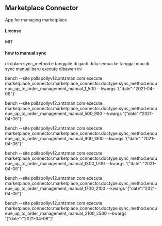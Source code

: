 ## Marketplace Connector

App for managing marketplace

#### License

MIT

#### how to manual sync

di dalam sync_method e tanggale di ganti dulu semua ke tanggal mau di sync manual baru execute dibawah ini

bench --site pollapollyv12.antzman.com execute marketplace_connector.marketplace_connector.doctype.sync_method.enqueue_up_to_order_management_manual_1_500 --kwargs '{"date":"2021-04-06"}'

bench --site pollapollyv12.antzman.com execute marketplace_connector.marketplace_connector.doctype.sync_method.enqueue_up_to_order_management_manual_500_900 --kwargs '{"date":"2021-04-06"}'

bench --site pollapollyv12.antzman.com execute marketplace_connector.marketplace_connector.doctype.sync_method.enqueue_up_to_order_management_manual_900_1300 --kwargs '{"date":"2021-04-06"}'

bench --site pollapollyv12.antzman.com execute marketplace_connector.marketplace_connector.doctype.sync_method.enqueue_up_to_order_management_manual_1300_1700 --kwargs '{"date":"2021-04-06"}'

bench --site pollapollyv12.antzman.com execute marketplace_connector.marketplace_connector.doctype.sync_method.enqueue_up_to_order_management_manual_1700_2100 --kwargs '{"date":"2021-04-06"}'

bench --site pollapollyv12.antzman.com execute marketplace_connector.marketplace_connector.doctype.sync_method.enqueue_up_to_order_management_manual_2100_2500 --kwargs '{"date":"2021-04-06"}'